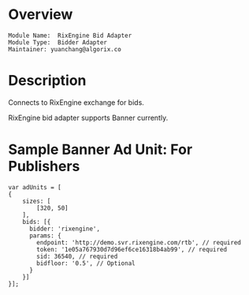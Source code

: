 # Overview

```
Module Name:  RixEngine Bid Adapter
Module Type:  Bidder Adapter
Maintainer: yuanchang@algorix.co
```

# Description

Connects to RixEngine exchange for bids.

RixEngine bid adapter supports Banner currently.

# Sample Banner Ad Unit: For Publishers
```
var adUnits = [
{
    sizes: [
        [320, 50]
    ],     
    bids: [{
      bidder: 'rixengine',
      params: {
        endpoint: 'http://demo.svr.rixengine.com/rtb', // required
        token: '1e05a767930d7d96ef6ce16318b4ab99', // required
        sid: 36540, // required
        bidfloor: '0.5', // Optional
      }
    }]
}];
```

